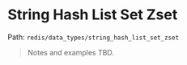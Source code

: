 # String Hash List Set Zset

Path: `redis/data_types/string_hash_list_set_zset`

> Notes and examples TBD.
